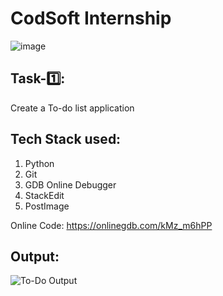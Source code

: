 ﻿

# CodSoft Internship
![image](https://github.com/user-attachments/assets/109326e7-60e9-462d-bd0e-a011b1ca8636)

## **Task-1️⃣:**

Create a To-do list application

## Tech Stack used:
1. Python
2. Git
3. GDB Online Debugger
4. StackEdit
5. PostImage

Online Code: https://onlinegdb.com/kMz_m6hPP

## Output:

![To-Do Output](https://i.postimg.cc/HkVGB9QX/Screenshot-2024-10-12-105633.png)





